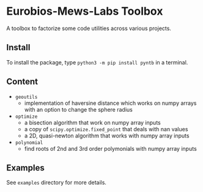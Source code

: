 # Eurobios-Mews-Labs Toolbox

A toolbox to factorize some code utilities across various projects.

## Install

To install the package, type ```python3 -m pip install pyntb``` in a terminal.

## Content

- `geoutils`
  - implementation of haversine distance which works on numpy arrays with an option to change the sphere radius
- `optimize` 
  - a bisection algorithm that work on numpy array inputs
  - a copy of `scipy.optimize.fixed_point` that deals with nan values
  - a 2D, quasi-newton algorithm that works with numpy array inputs
- `polynomial`
  - find roots of 2nd and 3rd order polymonials with numpy array inputs 

## Examples

See `examples` directory for more details.
